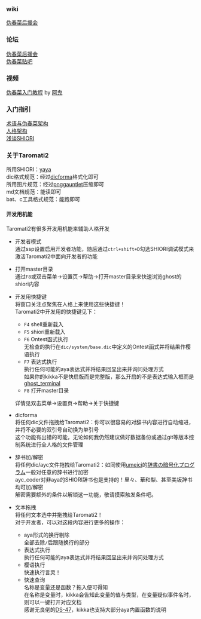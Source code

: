 ### wiki  
[伪春菜后援会]( http://cuc.moe.hm/wiki/ )

### 论坛  
[伪春菜后援会]( http://cuc.moe.hm/ )  
[伪春菜贴吧]( https://tieba.baidu.com/f?kw=%E4%BC%AA%E6%98%A5%E8%8F%9C&ie=utf-8 )

### 视频  
[伪春菜入门教程]( https://www.bilibili.com/video/av57384912 ) by [阿鬼]( https://space.bilibili.com/157388 )

### 入门指引  
[术语与伪春菜架构]( http://cuc.moe.hm/wiki/index.php?%E4%B8%80%E8%88%AC%E4%BD%BF%E7%94%A8%2F%E5%90%8D%E8%A9%9E%E8%A7%A3%E9%87%8B )  
[人格架构]( http://cuc.moe.hm/wiki/index.php?%E4%BA%BA%E5%B7%A5%E7%94%9F%E5%91%BD%2F%E4%BA%BA%E6%A0%BC%E8%A3%BD%E4%BD%9C%E6%A6%82%E8%A6%81 )  
[浅谈SHIORI]( http://cuc.moe.hm/wiki/index.php?%E4%BA%BA%E5%B7%A5%E7%94%9F%E5%91%BD%2FGHOST%2F%E5%81%BDAI%E5%B0%8E%E8%AB%96 )  

### 关于Taromati2  
所用SHIORI：[yaya]( https://github.com/ponapalt/yaya-shiori )  
dic格式规范：经过[dicforma]( https://github.com/Taromati2/Taromati2/blob/master/docs/entry_guidance.md#%E5%BC%80%E5%8F%91%E7%94%A8%E6%9C%BA%E8%83%BD )格式化即可  
所用图片规范：经过[pnggauntlet]( https://pnggauntlet.com/ )压缩即可  
md文档规范：能读即可  
bat、c工具格式规范：能跑即可  

#### 开发用机能  
Taromati2有很多开发用机能来辅助人格开发  
 - 开发者模式  
   通过ssp设置启用开发者功能，随后通过`ctrl+shift+D`勾选SHIORI调试模式来激活Taromati2中面向开发者的功能  
 - 打开master目录  
   通过`F8`或双击菜单->设置页->帮助->打开master目录来快速浏览ghost的shiori内容  
 - 开发用快捷键  
   将窗口关注点聚焦在人格上来使用这些快捷键！  
   Taromati2中开发用的快捷键见下：
   * `F4`	shell重新载入  
   * `F5`	shiori重新载入  
   * `F6`	Ontest函式执行  
     无检查的执行在`dic/system/base.dic`中定义的Ontest函式并将结果作樱语执行  
   * `F7`	表达式执行  
     执行任何可能的aya表达式并将结果回显出来并询问处理方式  
     如果你的kikka不是快启版而是完整版，那么开启的不是表达式输入框而是[ghost_terminal]( https://github.com/steve02081504/ghost_terminal )  
   * `F8`	打开master目录  

   详情见双击菜单->设置页->帮助->关于快捷键  
 - dicforma  
   将任何dic文件拖拽给Taromati2：你可以很容易的对辞书内容进行自动缩进，并将不必要的双引号自动换为单引号  
   这个功能有出错的可能，无论如何我仍然建议做好数据备份或通过git等版本控制系统进行全人格的文件管理  
 - 辞书加/解密  
   将任何dic/ayc文件拖拽给Taromati2：如同使用[umeici]( http://umeici.onjn.jp/ )的[辞書の暗号化プログラム]( http://umeici.onjn.jp/files/aycencode1.zip )一般对任意的辞书进行加密  
   ayc_coder对非aya的SHIORI辞书也是支持的！里々、華和梨、甚至美坂辞书均可加/解密  
   解密需要额外的条件以解锁这一功能，敬请摸索触发条件吧。
 - 文本拖拽  
   将任何文本选中并拖拽给Taromati2！  
   对于开发者，可以对这段内容进行更多的操作：  
   * aya形式的换行剔除  
     全部去除`/`后跟随换行的部分  
   * 表达式执行  
     执行任何可能的aya表达式并将结果回显出来并询问处理方式  
   * 樱语执行  
     快速执行言灵！  
   * 快速查询  
     名称是变量还是函数？拖入便可得知  
     在名称是变量时，kikka会告知此变量的值与类型，在变量疑似事件名时，则可以一键打开对应文档  
     感谢无良佬的[DS-47]( http://altitude8d9.ucoz.com/index/ghost_dummy_47/0-48 )，kikka也支持大部分aya内置函数的说明  
